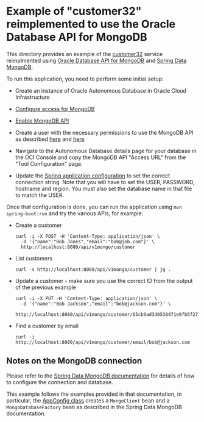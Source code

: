 # Example of "customer32" reimplemented to use the Oracle Database API for MongoDB

This directory provides an example of the [customer32](../customer32/) service reimplmented using [Oracle Database API for MongoDB](https://docs.oracle.com/en-us/iaas/autonomous-database-serverless/doc/mongo-using-oracle-database-api-mongodb.html) and [Spring Data MongoDB](https://docs.spring.io/spring-data/mongodb/reference/index.html).

To run this application, you need to perform some initial setup:

- Create an instance of Oracle Autonomous Database in Oracle Cloud Infrastructure

- [Configure access for MongoDB](https://docs.oracle.com/en-us/iaas/autonomous-database-serverless/doc/mongo-using-oracle-database-api-mongodb.html#GUID-49018B09-9712-44DC-A950-B8129E7DA0D2)

- [Enable MongoDB API](https://docs.oracle.com/en-us/iaas/autonomous-database-serverless/doc/mongo-using-oracle-database-api-mongodb.html#ADBSB-GUID-2D3D792B-416A-4B3B-A8B6-F888AFA7B9CC)

- Create a user with the necessary permissions to use the MongoDB API as described [here](https://docs.oracle.com/en-us/iaas/autonomous-database-serverless/doc/mongo-using-oracle-database-api-mongodb.html#ADBSB-GUID-613DD3CE-6E84-4D8E-B614-2CFC18A41784) and [here](https://docs.oracle.com/en-us/iaas/autonomous-database-serverless/doc/mongo-using-oracle-database-api-mongodb.html#ADBSB-GUID-C161A1F8-12CD-4F74-9F7C-423ABF892D8C)

- Navigate to the Autonomous Database details page for your database in the OCI Console and copy the MongoDB API "Access URL" from the "Tool Configuration" page.

- Update the [Spring application configuration](./src/main/resources/application.yaml) to set the correct connection string.  Note that you will have to set the USER, PASSWORD, hostname and region.  You must also set the database name in that file to match the USER.

Once that configuration is done, you can run the application using `mvn spring-boot:run` and try the various APIs, for example:

- Create a customer

    ```shell
    curl -i -X POST -H 'Content-Type: application/json' \
      -d '{"name":"Bob Jones","email":"bob@job.com"}' \
      http://localhost:8080/api/v1mongo/customer
    ```

- List customers

    ```shell
    curl -s http://localhost:8080/api/v1mongo/customer | jq .
    ```

- Update a customer - make sure you use the correct ID from the output of the previous example

    ```shell
    curl -i -X PUT -H 'Content-Type: application/json' \
      -d '{"name":"Bob Jackson","email":"bob@jackson.com"}' \
      http://localhost:8080/api/v1mongo/customer/65cb9ad3d0538471e9fb5f27
    ```

- Find a customer by email

    ```shell
    curl -i http://localhost:8080/api/v1mongo/customer/email/bob@jackson.com
    ```

## Notes on the MongoDB connection

Please refer to the [Spring Data MongoDB documentation](https://docs.spring.io/spring-data/mongodb/reference/mongodb/configuration.html) for details of how to configure the connection and database.  

This example follows the examples provided in that documentation, in particular, the [AppConfig class](./src/main/java/com/example/customer32mongo/config/AppConfig.java) creates a `MongoClient` bean and a `MongoDatabaseFactory` bean as described in the Spring Data MongoDB documentation.